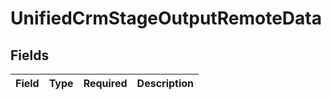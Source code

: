 # UnifiedCrmStageOutputRemoteData


## Fields

| Field       | Type        | Required    | Description |
| ----------- | ----------- | ----------- | ----------- |